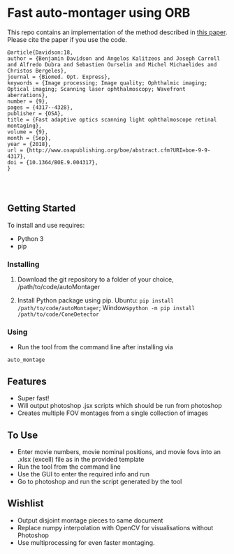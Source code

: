 # Fast auto-montager using ORB

This repo contains an implementation of the method described in [this paper](https://www.osapublishing.org/boe/abstract.cfm?uri=boe-9-9-4317). Please cite the paper if you use the code.
```
@article{Davidson:18,
author = {Benjamin Davidson and Angelos Kalitzeos and Joseph Carroll and Alfredo Dubra and Sebastien Ourselin and Michel Michaelides and Christos Bergeles},
journal = {Biomed. Opt. Express},
keywords = {Image processing; Image quality; Ophthalmic imaging; Optical imaging; Scanning laser ophthalmoscopy; Wavefront aberrations},
number = {9},
pages = {4317--4328},
publisher = {OSA},
title = {Fast adaptive optics scanning light ophthalmoscope retinal montaging},
volume = {9},
month = {Sep},
year = {2018},
url = {http://www.osapublishing.org/boe/abstract.cfm?URI=boe-9-9-4317},
doi = {10.1364/BOE.9.004317},
}




```

## Getting Started
To install and use requires:
* Python 3
* pip

### Installing
1. Download the git repository to a folder of your choice, /path/to/code/autoMontager

2. Install Python package using pip. Ubuntu: ```pip install /path/to/code/autoMontager```; Windows```python -m pip install /path/to/code/ConeDetector```

### Using

* Run the tool from the command line after installing via

```
auto_montage
```

## Features
* Super fast!
* Will output photoshop .jsx scripts which should be run from photoshop
* Creates multiple FOV montages from a single collection of images

## To Use
* Enter movie numbers, movie nominal positions, and movie fovs into an .xlsx (excell) file as in the provided template
* Run the tool from the command line
* Use the GUI to enter the required info and run
* Go to photoshop and run the script generated by the tool

## Wishlist
* Output disjoint montage pieces to same document
* Replace numpy interpolation with OpenCV for visualisations without Photoshop
* Use multiprocessing for even faster montaging.